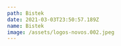 ```yaml
---
path: Bistek
date: 2021-03-03T23:50:57.189Z
name: Bistek
image: /assets/logos-novos.002.jpeg
---
```

